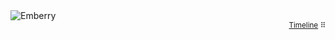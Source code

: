 <div><img src="https://github.com/emberry-org/emberry-rework/raw/main/.github/assets/banner.png" alt="Emberry" /></div>
<div align="right"><sup align="center"><a href="https://github.com/orgs/emberry-org/projects/2/views/1">Timeline</a> ⠿</sup></div>
